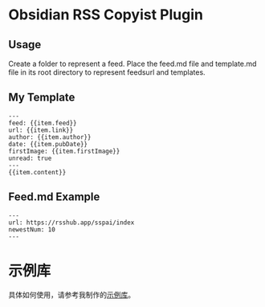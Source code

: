 # Obsidian RSS Copyist Plugin

## Usage

Create a folder to represent a feed. Place the feed.md file and template.md file in its root directory to represent feedsurl and templates. 

## My Template

```
---
feed: {{item.feed}}
url: {{item.link}}
author: {{item.author}}
date: {{item.pubDate}}
firstImage: {{item.firstImage}}
unread: true
---
{{item.content}}
```

## Feed.md Example

```
---
url: https://rsshub.app/sspai/index
newestNum: 10
---
```

# 示例库

具体如何使用，请参考我制作的[示例库](https://github.com/aoout/ObsidianRSSExample)。
